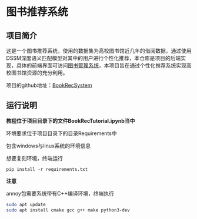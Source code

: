 # 图书推荐系统

## 项目简介

这是一个图书推荐系统，使用的数据集为高校图书馆近几年的借阅数据，通过使用DSSM深度语义匹配模型对其中的用户进行个性化推荐，本仓库是项目的后端实现，具体的前端界面可访问[图书管理系统](https://mikus.love/book/login)，本项目旨在通过个性化推荐系统实现高校图书馆资源的充分利用。

项目的github地址：[BookRecSystem](https://github.com/Mikeaser/BookRecSystem)

## 运行说明

**教程位于项目目录下的文件BookRecTutorial.ipynb当中**

环境要求位于项目目录下的目录Requirements中

包含windows与linux系统的环境信息

想要复刻环境，终端运行

```shell
pip install -r requirements.txt
```

**注意**

annoy包需要系统带有C++编译环境，终端执行

```bash
sudo apt update
sudo apt install cmake gcc g++ make python3-dev
```
